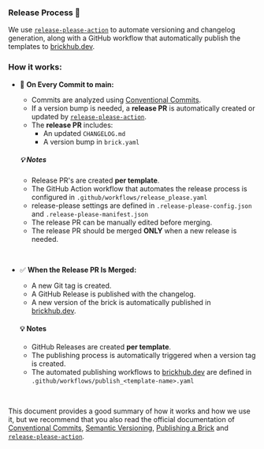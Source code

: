 ### Release Process 🚀

We use [`release-please-action`][release-please-action-link] to automate versioning and changelog generation, along with a GitHub workflow that automatically publish the templates to [brickhub.dev][brickhub_link].

### How it works:

- 📌 **On Every Commit to main:**
    - Commits are analyzed using [Conventional Commits][conventional_commits_link].
    - If a version bump is needed, a **release PR** is automatically created or updated by [`release-please-action`][release-please-action-link].
    - The **release PR** includes:
        - An updated `CHANGELOG.md`
        - A version bump in `brick.yaml`

    ##### 💡 Notes

    - Release PR's are created **per template**.
    - The GitHub Action workflow that automates the release process is configured in `.github/workflows/release_please.yaml`
    - release-please settings are defined in `.release-please-config.json` and `.release-please-manifest.json`
    - The release PR can be manually edited before merging.
    - The release PR should be merged **ONLY** when a new release is needed.

<br />

- ✅ **When the Release PR Is Merged:**
    - A new Git tag is created.
    - A GitHub Release is published with the changelog.
    - A new version of the brick is automatically published in [brickhub.dev][brickhub_link].

    #### 💡 Notes
    
    - GitHub Releases are created **per template**.
    - The publishing process is automatically triggered when a version tag is created.
    - The automated publishing workflows to [brickhub.dev][brickhub_link] are defined in `.github/workflows/publish_<template-name>.yaml`

<br />

This document provides a good summary of how it works and how we use it, but we recommend that you also read the official documentation of [Conventional Commits][conventional_commits_link], [Semantic Versioning][sem_ver_link], [Publishing a Brick][brickhub_publishing_link] and [`release-please-action`][release-please-action-link].

[brickhub_link]: https://brickhub.dev/
[brickhub_publishing_link]: https://docs.brickhub.dev/mason-publish
[sem_ver_link]: https://semver.org/
[release-please-action-link]: https://github.com/googleapis/release-please-action
[conventional_commits_link]: https://www.conventionalcommits.org/en/v1.0.0
